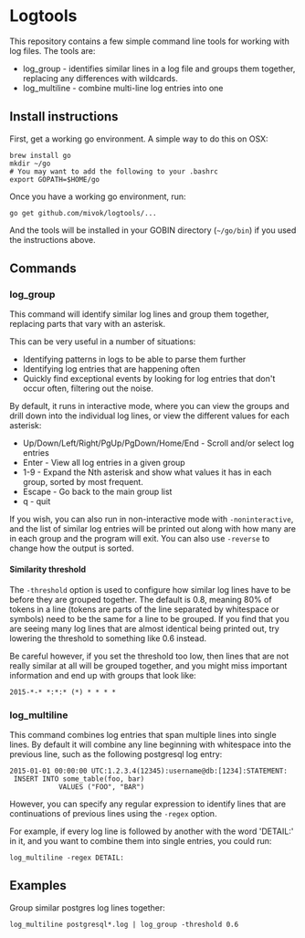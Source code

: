 # Logtools

This repository contains a few simple command line tools for working with log
files. The tools are:

* log_group - identifies similar lines in a log file and groups them
  together, replacing any differences with wildcards.
* log_multiline - combine multi-line log entries into one

## Install instructions

First, get a working go environment. A simple way to do this on OSX:

    brew install go
    mkdir ~/go
    # You may want to add the following to your .bashrc
    export GOPATH=$HOME/go

Once you have a working go environment, run:

    go get github.com/mivok/logtools/...

And the tools will be installed in your GOBIN directory (`~/go/bin`) if you
used the instructions above.

## Commands

### log_group

This command will identify similar log lines and group them together,
replacing parts that vary with an asterisk.

This can be very useful in a number of situations:

* Identifying patterns in logs to be able to parse them further
* Identifying log entries that are happening often
* Quickly find exceptional events by looking for log entries that don't occur
  often, filtering out the noise.

By default, it runs in interactive mode, where you can view the groups and
drill down into the individual log lines, or view the different values for
each asterisk:

* Up/Down/Left/Right/PgUp/PgDown/Home/End - Scroll and/or select log entries
* Enter - View all log entries in a given group
* 1-9 - Expand the Nth asterisk and show what values it has in each group,
  sorted by most frequent.
* Escape - Go back to the main group list
* q - quit

If you wish, you can also run in non-interactive mode with `-noninteractive`,
and the list of similar log entries will be printed out along with how many
are in each group and the program will exit. You can also use `-reverse` to
change how the output is sorted.

#### Similarity threshold

The `-threshold` option is used to configure how similar log lines have to be
before they are grouped together. The default is 0.8, meaning 80% of tokens in
a line (tokens are parts of the line separated by whitespace or symbols) need
to be the same for a line to be grouped. If you find that you are seeing many
log lines that are almost identical being printed out, try lowering the
threshold to something like 0.6 instead.

Be careful however, if you set the threshold too low, then lines that are not
really similar at all will be grouped together, and you might miss important
information and end up with groups that look like:

    2015-*-* *:*:* (*) * * * *

### log_multiline

This command combines log entries that span multiple lines into single lines.
By default it will combine any line beginning with whitespace into the
previous line, such as the following postgresql log entry:

    2015-01-01 00:00:00 UTC:1.2.3.4(12345):username@db:[1234]:STATEMENT:
     INSERT INTO some_table(foo, bar)
                VALUES ("FOO", "BAR")

However, you can specify any regular expression to identify lines
that are continuations of previous lines using the `-regex` option.

For example, if every log line is followed by another with the word 'DETAIL:'
in it, and you want to combine them into single entries, you could run:

    log_multiline -regex DETAIL:

## Examples

Group similar postgres log lines together:

    log_multiline postgresql*.log | log_group -threshold 0.6
